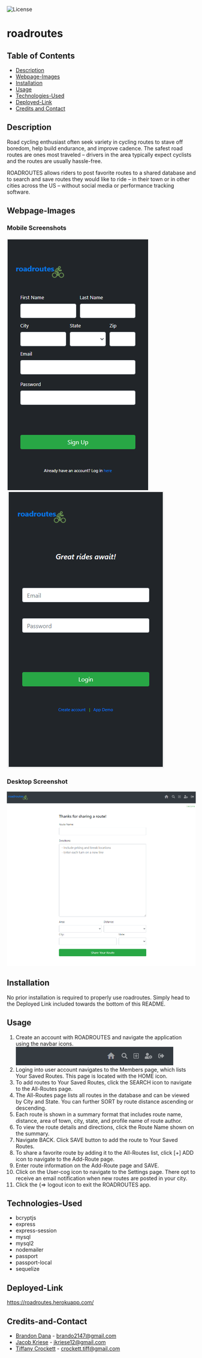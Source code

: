 ![License](https://img.shields.io/badge/License-Apache%202.0-blue.svg)

# roadroutes  

## Table of Contents
* [Description](#description)
* [Webpage-Images](#webpage-images)
* [Installation](#installation)
* [Usage](#usage)
* [Technologies-Used](#technologies-used)
* [Deployed-Link](#deployed-link)
* [Credits and Contact](#credits-and-Contact) 


## Description 

Road cycling enthusiast often seek variety in cycling routes to stave off boredom, help build endurance, and improve cadence.  The safest road routes are ones most traveled – drivers in the area typically expect cyclists and the routes are usually hassle-free. 

ROADROUTES allows riders to post favorite routes to a shared database and to search and save routes they would like to ride – in their town or in other cities across the US – without social media or performance tracking software. 


## Webpage-Images

### Mobile Screenshots
![Screenshot of mobile webpage](https://github.com/tiffcrockett/roadroutes/blob/dev/public/images/rdrte-signup.png)
![Screenshot of mobile webpage](https://github.com/tiffcrockett/roadroutes/blob/dev/public/images/rdrte-login.png)

### Desktop Screenshot
![Screenshot of desktop webpage](https://github.com/tiffcrockett/roadroutes/blob/dev/public/images/rdrte-addrte.png)

## Installation

No prior installation is required to properly use roadroutes. Simply head to the Deployed Link included towards the bottom of this README.

## Usage

1. Create an account with ROADROUTES and navigate the application using the navbar icons. 
 ![Navbar icons](https://github.com/tiffcrockett/roadroutes/blob/dev/public/images/rdrte-navicons.png)
2. Loging into user account navigates to the Members page, which lists Your Saved Routes. This page is located with the HOME icon.
3. To add routes to Your Saved Routes, click the SEARCH icon to navigate to the All-Routes page.
4. The All-Routes page lists all routes in the database and can be viewed by City and State. You can further SORT by route distance ascending or descending.  
5. Each route is shown in a summary format that includes route name, distance, area of town, city, state, and profile name of route author.
6. To view the route details and directions, click the Route Name shown on the summary. 
7. Navigate BACK. Click SAVE button to add the route to Your Saved Routes.
8. To share a favorite route by adding it to the All-Routes list, click [+] ADD icon to navigate to the Add-Route page.
9. Enter route information on the Add-Route page and SAVE. 
10. Click on the User-cog icon to navigate to the Settings page. There opt to receive an email notification when new routes are posted in your city.
11. Click the {=> logout icon to exit the ROADROUTES app.

## Technologies-Used

* bcryptjs
* express
* express-session
* mysql
* mysql2
* nodemailer
* passport
* passport-local
* sequelize

## Deployed-Link

https://roadroutes.herokuapp.com/

## Credits-and-Contact

* [Brandon Dana](https://github.com/Brando2147/) - brando2147@gmail.com
* [Jacob Kriese](https://github.com/jkriese12/) - jkriese12@gmail.com
* [Tiffany Crockett](https://github.com/tiffcrockett) - crockett.tiff@gmail.com
